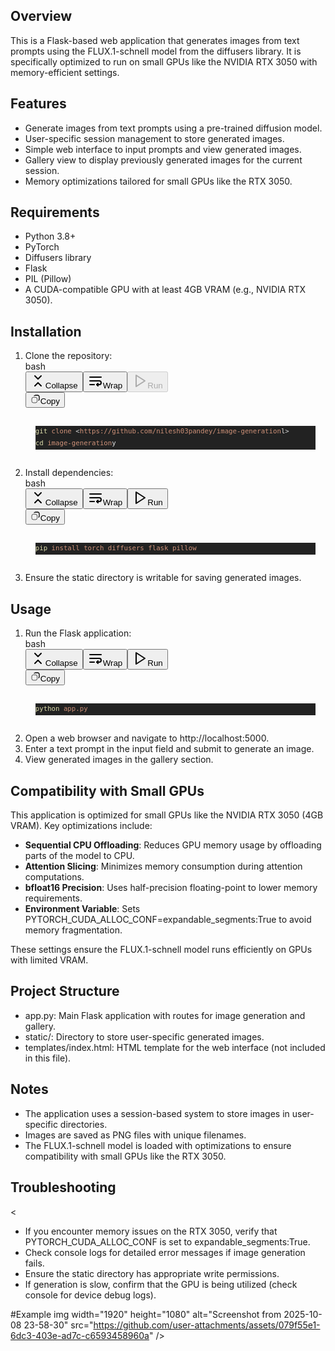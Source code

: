 <h2 dir="auto" class="text-2xl mt-[1.5em]">Overview</h2>
<p dir="auto" class="break-words" style="white-space: pre-wrap;">This is a Flask-based web application that generates images from text prompts using the <span class="text-sm px-1 rounded-sm !font-mono bg-orange-400/10 text-orange-500 dark:bg-orange-300/10 dark:text-orange-200">FLUX.1-schnell</span> model from the <span class="text-sm px-1 rounded-sm !font-mono bg-orange-400/10 text-orange-500 dark:bg-orange-300/10 dark:text-orange-200">diffusers</span> library. It is specifically optimized to run on small GPUs like the NVIDIA RTX 3050 with memory-efficient settings.</p>
<h2 dir="auto" class="text-2xl mt-[1.5em]">Features</h2>
<ul dir="auto" class="marker:text-secondary">
<li class="break-words">Generate images from text prompts using a pre-trained diffusion model.</li>
<li class="break-words">User-specific session management to store generated images.</li>
<li class="break-words">Simple web interface to input prompts and view generated images.</li>
<li class="break-words">Gallery view to display previously generated images for the current session.</li>
<li class="break-words">Memory optimizations tailored for small GPUs like the RTX 3050.</li>
</ul>
<h2 dir="auto" class="text-2xl mt-[1.5em]">Requirements</h2>
<ul dir="auto" class="marker:text-secondary">
<li class="break-words">Python 3.8+</li>
<li class="break-words">PyTorch</li>
<li class="break-words">Diffusers library</li>
<li class="break-words">Flask</li>
<li class="break-words">PIL (Pillow)</li>
<li class="break-words">A CUDA-compatible GPU with at least 4GB VRAM (e.g., NVIDIA RTX 3050).</li>
</ul>
<h2 dir="auto" class="text-2xl mt-[1.5em]">Installation</h2>
<ol dir="auto" class="marker:text-secondary">
<li class="break-words">Clone the repository:
<div dir="auto" class="not-prose"><div class="relative not-prose @container/code-block [&amp;_div+div]:!mt-0 mt-3 mb-3 @md:-mx-4 @md:-mr-4" data-testid="code-block"><div class="flex flex-row px-4 py-2 h-10 items-center rounded-t-xl bg-surface-l2 border border-border-l1"><span class="font-mono text-xs">bash</span></div><div class="sticky w-full right-2 z-10 @[1280px]/mainview:z-40 @[1280px]/mainview:top-10 top-24 @[0px]/preview:top-5 print:hidden"><div class="absolute bottom-1 right-1 flex flex-row gap-0.5"><div class="flex flex-row gap-0.5" style="opacity: 1;"><button class="inline-flex items-center justify-center gap-2 whitespace-nowrap font-medium cursor-pointer focus-visible:outline-none focus-visible:ring-1 focus-visible:ring-ring disabled:opacity-60 disabled:cursor-not-allowed transition-colors duration-100 [&amp;_svg]:shrink-0 select-none text-fg-secondary hover:text-fg-primary disabled:hover:text-fg-secondary bg-surface-l1 dark:bg-surface-l2 dark:hover:bg-surface-l3 hover:bg-surface-l4-hover disabled:hover:bg-surface-l1 dark:disabled:hover:bg-surface-l2 h-8 rounded-xl px-3 text-xs" type="button"><svg xmlns="http://www.w3.org/2000/svg" width="24" height="24" viewBox="0 0 24 24" fill="none" stroke="currentColor" stroke-width="2" stroke-linecap="round" stroke-linejoin="round" class="lucide lucide-chevrons-down-up size-4"><path d="m7 20 5-5 5 5"></path><path d="m7 4 5 5 5-5"></path></svg><span class="hidden @sm/code-block:block">Collapse</span></button><button class="inline-flex items-center justify-center gap-2 whitespace-nowrap font-medium cursor-pointer focus-visible:outline-none focus-visible:ring-1 focus-visible:ring-ring disabled:opacity-60 disabled:cursor-not-allowed transition-colors duration-100 [&amp;_svg]:shrink-0 select-none text-fg-secondary hover:text-fg-primary disabled:hover:text-fg-secondary bg-surface-l1 dark:bg-surface-l2 dark:hover:bg-surface-l3 hover:bg-surface-l4-hover disabled:hover:bg-surface-l1 dark:disabled:hover:bg-surface-l2 h-8 rounded-xl px-3 text-xs" type="button"><svg xmlns="http://www.w3.org/2000/svg" width="24" height="24" viewBox="0 0 24 24" fill="none" stroke="currentColor" stroke-width="2" stroke-linecap="round" stroke-linejoin="round" class="lucide lucide-wrap-text size-4"><line x1="3" x2="21" y1="6" y2="6"></line><path d="M3 12h15a3 3 0 1 1 0 6h-4"></path><polyline points="16 16 14 18 16 20"></polyline><line x1="3" x2="10" y1="18" y2="18"></line></svg><span class="hidden @sm/code-block:block">Wrap</span></button><button class="inline-flex items-center justify-center gap-2 whitespace-nowrap font-medium cursor-pointer focus-visible:outline-none focus-visible:ring-1 focus-visible:ring-ring disabled:opacity-60 disabled:cursor-not-allowed transition-colors duration-100 [&amp;_svg]:shrink-0 select-none text-fg-secondary hover:text-fg-primary disabled:hover:text-fg-secondary bg-surface-l1 dark:bg-surface-l2 dark:hover:bg-surface-l3 hover:bg-surface-l4-hover disabled:hover:bg-surface-l1 dark:disabled:hover:bg-surface-l2 h-8 rounded-xl px-3 text-xs" type="button" disabled=""><svg xmlns="http://www.w3.org/2000/svg" width="24" height="24" viewBox="0 0 24 24" fill="none" stroke="currentColor" stroke-width="2" stroke-linecap="round" stroke-linejoin="round" class="lucide lucide-play size-4"><polygon points="6 3 20 12 6 21 6 3"></polygon></svg><span class="hidden @sm/code-block:block">Run</span></button></div><button class="inline-flex items-center justify-center gap-2 whitespace-nowrap font-medium cursor-pointer focus-visible:outline-none focus-visible:ring-1 focus-visible:ring-ring disabled:opacity-60 disabled:cursor-not-allowed transition-colors duration-100 [&amp;_svg]:shrink-0 select-none text-fg-secondary hover:text-fg-primary disabled:hover:text-fg-secondary bg-surface-l1 dark:bg-surface-l2 dark:hover:bg-surface-l3 hover:bg-surface-l4-hover disabled:hover:bg-surface-l1 dark:disabled:hover:bg-surface-l2 h-8 rounded-xl px-3 text-xs" type="button"><svg width="16" height="16" viewBox="0 0 24 24" fill="none" xmlns="http://www.w3.org/2000/svg" class="stroke-[2] size-4"><rect x="3" y="8" width="13" height="13" rx="4" stroke="currentColor"></rect><path fill-rule="evenodd" clip-rule="evenodd" d="M13 2.00004L12.8842 2.00002C12.0666 1.99982 11.5094 1.99968 11.0246 2.09611C9.92585 2.31466 8.95982 2.88816 8.25008 3.69274C7.90896 4.07944 7.62676 4.51983 7.41722 5.00004H9.76392C10.189 4.52493 10.7628 4.18736 11.4147 4.05768C11.6802 4.00488 12.0228 4.00004 13 4.00004H14.6C15.7366 4.00004 16.5289 4.00081 17.1458 4.05121C17.7509 4.10066 18.0986 4.19283 18.362 4.32702C18.9265 4.61464 19.3854 5.07358 19.673 5.63807C19.8072 5.90142 19.8994 6.24911 19.9488 6.85428C19.9992 7.47112 20 8.26343 20 9.40004V11C20 11.9773 19.9952 12.3199 19.9424 12.5853C19.8127 13.2373 19.4748 13.8114 19 14.2361V16.5829C20.4795 15.9374 21.5804 14.602 21.9039 12.9755C22.0004 12.4907 22.0002 11.9334 22 11.1158L22 11V9.40004V9.35725C22 8.27346 22 7.3993 21.9422 6.69141C21.8826 5.96256 21.7568 5.32238 21.455 4.73008C20.9757 3.78927 20.2108 3.02437 19.27 2.545C18.6777 2.24322 18.0375 2.1174 17.3086 2.05785C16.6007 2.00002 15.7266 2.00003 14.6428 2.00004L14.6 2.00004H13Z" fill="currentColor"></path></svg><span class="hidden @sm/code-block:block">Copy</span></button></div></div><div class="shiki not-prose relative [&amp;_pre]:overflow-auto [&amp;_pre]:rounded-b-lg [&amp;_pre]:px-4 [&amp;_pre]:py-4 !p-0 border border-border-l1" style="border-radius: 0px 0px 12px 12px; border-top: none; border-right-color: ; border-right-style: ; border-right-width: ; border-bottom-color: ; border-bottom-style: ; border-bottom-width: ; border-left-color: ; border-left-style: ; border-left-width: ; border-image-source: ; border-image-slice: ; border-image-width: ; border-image-outset: ; border-image-repeat: ; padding: 16px; margin-top: 0px; font-size: 0.9em; font-family: var(--font-ibm-plex-mono); line-height: 1.5em; background: var(--surface-inset); color: var(--fg-primary); display: block; overflow: auto;"><pre class="shiki slack-dark" tabindex="0" style="background-color: rgb(34, 34, 34); color: rgb(230, 230, 230);"><code><span class="line"><span style="color: rgb(220, 220, 170);">git</span><span style="color: rgb(206, 145, 120);"> clone</span><span style="color: rgb(212, 212, 212);"> &lt;</span><span style="color: rgb(206, 145, 120);">https://github.com/nilesh03pandey/image-generation</span><span style="color: rgb(230, 230, 230);">l</span><span style="color: rgb(212, 212, 212);">&gt;</span></span>
<span class="line"><span style="color: rgb(220, 220, 170);">cd </span><span style="color: rgb(206, 145, 120);">image-generation</span><span style="color: rgb(230, 230, 230);">y</span></span></code></pre></div><div></div><div class="false flex flex-col gap-2 h-full"></div></div></div>
</li>
<li class="break-words">Install dependencies:
<div dir="auto" class="not-prose"><div class="relative not-prose @container/code-block [&amp;_div+div]:!mt-0 mt-3 mb-3 @md:-mx-4 @md:-mr-4" data-testid="code-block"><div class="flex flex-row px-4 py-2 h-10 items-center rounded-t-xl bg-surface-l2 border border-border-l1"><span class="font-mono text-xs">bash</span></div><div class="sticky w-full right-2 z-10 @[1280px]/mainview:z-40 @[1280px]/mainview:top-10 top-24 @[0px]/preview:top-5 print:hidden"><div class="absolute bottom-1 right-1 flex flex-row gap-0.5"><div class="flex flex-row gap-0.5" style="opacity: 1;"><button class="inline-flex items-center justify-center gap-2 whitespace-nowrap font-medium cursor-pointer focus-visible:outline-none focus-visible:ring-1 focus-visible:ring-ring disabled:opacity-60 disabled:cursor-not-allowed transition-colors duration-100 [&amp;_svg]:shrink-0 select-none text-fg-secondary hover:text-fg-primary disabled:hover:text-fg-secondary bg-surface-l1 dark:bg-surface-l2 dark:hover:bg-surface-l3 hover:bg-surface-l4-hover disabled:hover:bg-surface-l1 dark:disabled:hover:bg-surface-l2 h-8 rounded-xl px-3 text-xs" type="button"><svg xmlns="http://www.w3.org/2000/svg" width="24" height="24" viewBox="0 0 24 24" fill="none" stroke="currentColor" stroke-width="2" stroke-linecap="round" stroke-linejoin="round" class="lucide lucide-chevrons-down-up size-4"><path d="m7 20 5-5 5 5"></path><path d="m7 4 5 5 5-5"></path></svg><span class="hidden @sm/code-block:block">Collapse</span></button><button class="inline-flex items-center justify-center gap-2 whitespace-nowrap font-medium cursor-pointer focus-visible:outline-none focus-visible:ring-1 focus-visible:ring-ring disabled:opacity-60 disabled:cursor-not-allowed transition-colors duration-100 [&amp;_svg]:shrink-0 select-none text-fg-secondary hover:text-fg-primary disabled:hover:text-fg-secondary bg-surface-l1 dark:bg-surface-l2 dark:hover:bg-surface-l3 hover:bg-surface-l4-hover disabled:hover:bg-surface-l1 dark:disabled:hover:bg-surface-l2 h-8 rounded-xl px-3 text-xs" type="button"><svg xmlns="http://www.w3.org/2000/svg" width="24" height="24" viewBox="0 0 24 24" fill="none" stroke="currentColor" stroke-width="2" stroke-linecap="round" stroke-linejoin="round" class="lucide lucide-wrap-text size-4"><line x1="3" x2="21" y1="6" y2="6"></line><path d="M3 12h15a3 3 0 1 1 0 6h-4"></path><polyline points="16 16 14 18 16 20"></polyline><line x1="3" x2="10" y1="18" y2="18"></line></svg><span class="hidden @sm/code-block:block">Wrap</span></button><button class="inline-flex items-center justify-center gap-2 whitespace-nowrap font-medium cursor-pointer focus-visible:outline-none focus-visible:ring-1 focus-visible:ring-ring disabled:opacity-60 disabled:cursor-not-allowed transition-colors duration-100 [&amp;_svg]:shrink-0 select-none text-fg-secondary hover:text-fg-primary disabled:hover:text-fg-secondary bg-surface-l1 dark:bg-surface-l2 dark:hover:bg-surface-l3 hover:bg-surface-l4-hover disabled:hover:bg-surface-l1 dark:disabled:hover:bg-surface-l2 h-8 rounded-xl px-3 text-xs" type="button"><svg xmlns="http://www.w3.org/2000/svg" width="24" height="24" viewBox="0 0 24 24" fill="none" stroke="currentColor" stroke-width="2" stroke-linecap="round" stroke-linejoin="round" class="lucide lucide-play size-4"><polygon points="6 3 20 12 6 21 6 3"></polygon></svg><span class="hidden @sm/code-block:block">Run</span></button></div><button class="inline-flex items-center justify-center gap-2 whitespace-nowrap font-medium cursor-pointer focus-visible:outline-none focus-visible:ring-1 focus-visible:ring-ring disabled:opacity-60 disabled:cursor-not-allowed transition-colors duration-100 [&amp;_svg]:shrink-0 select-none text-fg-secondary hover:text-fg-primary disabled:hover:text-fg-secondary bg-surface-l1 dark:bg-surface-l2 dark:hover:bg-surface-l3 hover:bg-surface-l4-hover disabled:hover:bg-surface-l1 dark:disabled:hover:bg-surface-l2 h-8 rounded-xl px-3 text-xs" type="button"><svg width="16" height="16" viewBox="0 0 24 24" fill="none" xmlns="http://www.w3.org/2000/svg" class="stroke-[2] size-4"><rect x="3" y="8" width="13" height="13" rx="4" stroke="currentColor"></rect><path fill-rule="evenodd" clip-rule="evenodd" d="M13 2.00004L12.8842 2.00002C12.0666 1.99982 11.5094 1.99968 11.0246 2.09611C9.92585 2.31466 8.95982 2.88816 8.25008 3.69274C7.90896 4.07944 7.62676 4.51983 7.41722 5.00004H9.76392C10.189 4.52493 10.7628 4.18736 11.4147 4.05768C11.6802 4.00488 12.0228 4.00004 13 4.00004H14.6C15.7366 4.00004 16.5289 4.00081 17.1458 4.05121C17.7509 4.10066 18.0986 4.19283 18.362 4.32702C18.9265 4.61464 19.3854 5.07358 19.673 5.63807C19.8072 5.90142 19.8994 6.24911 19.9488 6.85428C19.9992 7.47112 20 8.26343 20 9.40004V11C20 11.9773 19.9952 12.3199 19.9424 12.5853C19.8127 13.2373 19.4748 13.8114 19 14.2361V16.5829C20.4795 15.9374 21.5804 14.602 21.9039 12.9755C22.0004 12.4907 22.0002 11.9334 22 11.1158L22 11V9.40004V9.35725C22 8.27346 22 7.3993 21.9422 6.69141C21.8826 5.96256 21.7568 5.32238 21.455 4.73008C20.9757 3.78927 20.2108 3.02437 19.27 2.545C18.6777 2.24322 18.0375 2.1174 17.3086 2.05785C16.6007 2.00002 15.7266 2.00003 14.6428 2.00004L14.6 2.00004H13Z" fill="currentColor"></path></svg><span class="hidden @sm/code-block:block">Copy</span></button></div></div><div class="shiki not-prose relative [&amp;_pre]:overflow-auto [&amp;_pre]:rounded-b-lg [&amp;_pre]:px-4 [&amp;_pre]:py-4 !p-0 border border-border-l1" style="border-radius: 0px 0px 12px 12px; border-top: none; border-right-color: ; border-right-style: ; border-right-width: ; border-bottom-color: ; border-bottom-style: ; border-bottom-width: ; border-left-color: ; border-left-style: ; border-left-width: ; border-image-source: ; border-image-slice: ; border-image-width: ; border-image-outset: ; border-image-repeat: ; padding: 16px; margin-top: 0px; font-size: 0.9em; font-family: var(--font-ibm-plex-mono); line-height: 1.5em; background: var(--surface-inset); color: var(--fg-primary); display: block; overflow: auto;"><pre class="shiki slack-dark" tabindex="0" style="background-color: rgb(34, 34, 34); color: rgb(230, 230, 230);"><code><span class="line"><span style="color: rgb(220, 220, 170);">pip</span><span style="color: rgb(206, 145, 120);"> install</span><span style="color: rgb(206, 145, 120);"> torch</span><span style="color: rgb(206, 145, 120);"> diffusers</span><span style="color: rgb(206, 145, 120);"> flask</span><span style="color: rgb(206, 145, 120);"> pillow</span></span></code></pre></div><div></div><div class="false flex flex-col gap-2 h-full"></div></div></div>
</li>
<li class="break-words">Ensure the <span class="text-sm px-1 rounded-sm !font-mono bg-orange-400/10 text-orange-500 dark:bg-orange-300/10 dark:text-orange-200">static</span> directory is writable for saving generated images.</li>
</ol>
<h2 dir="auto" class="text-2xl mt-[1.5em]">Usage</h2>
<ol dir="auto" class="marker:text-secondary">
<li class="break-words">Run the Flask application:
<div dir="auto" class="not-prose"><div class="relative not-prose @container/code-block [&amp;_div+div]:!mt-0 mt-3 mb-3 @md:-mx-4 @md:-mr-4" data-testid="code-block"><div class="flex flex-row px-4 py-2 h-10 items-center rounded-t-xl bg-surface-l2 border border-border-l1"><span class="font-mono text-xs">bash</span></div><div class="sticky w-full right-2 z-10 @[1280px]/mainview:z-40 @[1280px]/mainview:top-10 top-24 @[0px]/preview:top-5 print:hidden"><div class="absolute bottom-1 right-1 flex flex-row gap-0.5"><div class="flex flex-row gap-0.5" style="opacity: 1;"><button class="inline-flex items-center justify-center gap-2 whitespace-nowrap font-medium cursor-pointer focus-visible:outline-none focus-visible:ring-1 focus-visible:ring-ring disabled:opacity-60 disabled:cursor-not-allowed transition-colors duration-100 [&amp;_svg]:shrink-0 select-none text-fg-secondary hover:text-fg-primary disabled:hover:text-fg-secondary bg-surface-l1 dark:bg-surface-l2 dark:hover:bg-surface-l3 hover:bg-surface-l4-hover disabled:hover:bg-surface-l1 dark:disabled:hover:bg-surface-l2 h-8 rounded-xl px-3 text-xs" type="button"><svg xmlns="http://www.w3.org/2000/svg" width="24" height="24" viewBox="0 0 24 24" fill="none" stroke="currentColor" stroke-width="2" stroke-linecap="round" stroke-linejoin="round" class="lucide lucide-chevrons-down-up size-4"><path d="m7 20 5-5 5 5"></path><path d="m7 4 5 5 5-5"></path></svg><span class="hidden @sm/code-block:block">Collapse</span></button><button class="inline-flex items-center justify-center gap-2 whitespace-nowrap font-medium cursor-pointer focus-visible:outline-none focus-visible:ring-1 focus-visible:ring-ring disabled:opacity-60 disabled:cursor-not-allowed transition-colors duration-100 [&amp;_svg]:shrink-0 select-none text-fg-secondary hover:text-fg-primary disabled:hover:text-fg-secondary bg-surface-l1 dark:bg-surface-l2 dark:hover:bg-surface-l3 hover:bg-surface-l4-hover disabled:hover:bg-surface-l1 dark:disabled:hover:bg-surface-l2 h-8 rounded-xl px-3 text-xs" type="button"><svg xmlns="http://www.w3.org/2000/svg" width="24" height="24" viewBox="0 0 24 24" fill="none" stroke="currentColor" stroke-width="2" stroke-linecap="round" stroke-linejoin="round" class="lucide lucide-wrap-text size-4"><line x1="3" x2="21" y1="6" y2="6"></line><path d="M3 12h15a3 3 0 1 1 0 6h-4"></path><polyline points="16 16 14 18 16 20"></polyline><line x1="3" x2="10" y1="18" y2="18"></line></svg><span class="hidden @sm/code-block:block">Wrap</span></button><button class="inline-flex items-center justify-center gap-2 whitespace-nowrap font-medium cursor-pointer focus-visible:outline-none focus-visible:ring-1 focus-visible:ring-ring disabled:opacity-60 disabled:cursor-not-allowed transition-colors duration-100 [&amp;_svg]:shrink-0 select-none text-fg-secondary hover:text-fg-primary disabled:hover:text-fg-secondary bg-surface-l1 dark:bg-surface-l2 dark:hover:bg-surface-l3 hover:bg-surface-l4-hover disabled:hover:bg-surface-l1 dark:disabled:hover:bg-surface-l2 h-8 rounded-xl px-3 text-xs" type="button"><svg xmlns="http://www.w3.org/2000/svg" width="24" height="24" viewBox="0 0 24 24" fill="none" stroke="currentColor" stroke-width="2" stroke-linecap="round" stroke-linejoin="round" class="lucide lucide-play size-4"><polygon points="6 3 20 12 6 21 6 3"></polygon></svg><span class="hidden @sm/code-block:block">Run</span></button></div><button class="inline-flex items-center justify-center gap-2 whitespace-nowrap font-medium cursor-pointer focus-visible:outline-none focus-visible:ring-1 focus-visible:ring-ring disabled:opacity-60 disabled:cursor-not-allowed transition-colors duration-100 [&amp;_svg]:shrink-0 select-none text-fg-secondary hover:text-fg-primary disabled:hover:text-fg-secondary bg-surface-l1 dark:bg-surface-l2 dark:hover:bg-surface-l3 hover:bg-surface-l4-hover disabled:hover:bg-surface-l1 dark:disabled:hover:bg-surface-l2 h-8 rounded-xl px-3 text-xs" type="button"><svg width="16" height="16" viewBox="0 0 24 24" fill="none" xmlns="http://www.w3.org/2000/svg" class="stroke-[2] size-4"><rect x="3" y="8" width="13" height="13" rx="4" stroke="currentColor"></rect><path fill-rule="evenodd" clip-rule="evenodd" d="M13 2.00004L12.8842 2.00002C12.0666 1.99982 11.5094 1.99968 11.0246 2.09611C9.92585 2.31466 8.95982 2.88816 8.25008 3.69274C7.90896 4.07944 7.62676 4.51983 7.41722 5.00004H9.76392C10.189 4.52493 10.7628 4.18736 11.4147 4.05768C11.6802 4.00488 12.0228 4.00004 13 4.00004H14.6C15.7366 4.00004 16.5289 4.00081 17.1458 4.05121C17.7509 4.10066 18.0986 4.19283 18.362 4.32702C18.9265 4.61464 19.3854 5.07358 19.673 5.63807C19.8072 5.90142 19.8994 6.24911 19.9488 6.85428C19.9992 7.47112 20 8.26343 20 9.40004V11C20 11.9773 19.9952 12.3199 19.9424 12.5853C19.8127 13.2373 19.4748 13.8114 19 14.2361V16.5829C20.4795 15.9374 21.5804 14.602 21.9039 12.9755C22.0004 12.4907 22.0002 11.9334 22 11.1158L22 11V9.40004V9.35725C22 8.27346 22 7.3993 21.9422 6.69141C21.8826 5.96256 21.7568 5.32238 21.455 4.73008C20.9757 3.78927 20.2108 3.02437 19.27 2.545C18.6777 2.24322 18.0375 2.1174 17.3086 2.05785C16.6007 2.00002 15.7266 2.00003 14.6428 2.00004L14.6 2.00004H13Z" fill="currentColor"></path></svg><span class="hidden @sm/code-block:block">Copy</span></button></div></div><div class="shiki not-prose relative [&amp;_pre]:overflow-auto [&amp;_pre]:rounded-b-lg [&amp;_pre]:px-4 [&amp;_pre]:py-4 !p-0 border border-border-l1" style="border-radius: 0px 0px 12px 12px; border-top: none; border-right-color: ; border-right-style: ; border-right-width: ; border-bottom-color: ; border-bottom-style: ; border-bottom-width: ; border-left-color: ; border-left-style: ; border-left-width: ; border-image-source: ; border-image-slice: ; border-image-width: ; border-image-outset: ; border-image-repeat: ; padding: 16px; margin-top: 0px; font-size: 0.9em; font-family: var(--font-ibm-plex-mono); line-height: 1.5em; background: var(--surface-inset); color: var(--fg-primary); display: block; overflow: auto;"><pre class="shiki slack-dark" tabindex="0" style="background-color: rgb(34, 34, 34); color: rgb(230, 230, 230);"><code><span class="line"><span style="color: rgb(220, 220, 170);">python</span><span style="color: rgb(206, 145, 120);"> app.py</span></span></code></pre></div><div></div><div class="false flex flex-col gap-2 h-full"></div></div></div>
</li>
<li class="break-words">Open a web browser and navigate to <span class="text-sm px-1 rounded-sm !font-mono bg-orange-400/10 text-orange-500 dark:bg-orange-300/10 dark:text-orange-200">http://localhost:5000</span>.</li>
<li class="break-words">Enter a text prompt in the input field and submit to generate an image.</li>
<li class="break-words">View generated images in the gallery section.</li>
</ol>
<h2 dir="auto" class="text-2xl mt-[1.5em]">Compatibility with Small GPUs</h2>
<p dir="auto" class="break-words" style="white-space: pre-wrap;">This application is optimized for small GPUs like the NVIDIA RTX 3050 (4GB VRAM). Key optimizations include:</p>
<ul dir="auto" class="marker:text-secondary">
<li class="break-words"><strong class="font-semibold">Sequential CPU Offloading</strong>: Reduces GPU memory usage by offloading parts of the model to CPU.</li>
<li class="break-words"><strong class="font-semibold">Attention Slicing</strong>: Minimizes memory consumption during attention computations.</li>
<li class="break-words"><strong class="font-semibold">bfloat16 Precision</strong>: Uses half-precision floating-point to lower memory requirements.</li>
<li class="break-words"><strong class="font-semibold">Environment Variable</strong>: Sets <span class="text-sm px-1 rounded-sm !font-mono bg-orange-400/10 text-orange-500 dark:bg-orange-300/10 dark:text-orange-200">PYTORCH_CUDA_ALLOC_CONF=expandable_segments:True</span> to avoid memory fragmentation.</li>
</ul>
<p dir="auto" class="break-words" style="white-space: pre-wrap;">These settings ensure the <span class="text-sm px-1 rounded-sm !font-mono bg-orange-400/10 text-orange-500 dark:bg-orange-300/10 dark:text-orange-200">FLUX.1-schnell</span> model runs efficiently on GPUs with limited VRAM.</p>
<h2 dir="auto" class="text-2xl mt-[1.5em]">Project Structure</h2>
<ul dir="auto" class="marker:text-secondary">
<li class="break-words"><span class="text-sm px-1 rounded-sm !font-mono bg-orange-400/10 text-orange-500 dark:bg-orange-300/10 dark:text-orange-200">app.py</span>: Main Flask application with routes for image generation and gallery.</li>
<li class="break-words"><span class="text-sm px-1 rounded-sm !font-mono bg-orange-400/10 text-orange-500 dark:bg-orange-300/10 dark:text-orange-200">static/</span>: Directory to store user-specific generated images.</li>
<li class="break-words"><span class="text-sm px-1 rounded-sm !font-mono bg-orange-400/10 text-orange-500 dark:bg-orange-300/10 dark:text-orange-200">templates/index.html</span>: HTML template for the web interface (not included in this file).</li>
</ul>
<h2 dir="auto" class="text-2xl mt-[1.5em]">Notes</h2>
<ul dir="auto" class="marker:text-secondary">
<li class="break-words">The application uses a session-based system to store images in user-specific directories.</li>
<li class="break-words">Images are saved as PNG files with unique filenames.</li>
<li class="break-words">The <span class="text-sm px-1 rounded-sm !font-mono bg-orange-400/10 text-orange-500 dark:bg-orange-300/10 dark:text-orange-200">FLUX.1-schnell</span> model is loaded with optimizations to ensure compatibility with small GPUs like the RTX 3050.</li>
</ul>
<h2 dir="auto" class="text-2xl mt-[1.5em]">Troubleshooting</h2><
<ul dir="auto" class="marker:text-secondary">
<li class="break-words">If you encounter memory issues on the RTX 3050, verify that <span class="text-sm px-1 rounded-sm !font-mono bg-orange-400/10 text-orange-500 dark:bg-orange-300/10 dark:text-orange-200">PYTORCH_CUDA_ALLOC_CONF</span> is set to <span class="text-sm px-1 rounded-sm !font-mono bg-orange-400/10 text-orange-500 dark:bg-orange-300/10 dark:text-orange-200">expandable_segments:True</span>.</li>
<li class="break-words">Check console logs for detailed error messages if image generation fails.</li>
<li class="break-words">Ensure the <span class="text-sm px-1 rounded-sm !font-mono bg-orange-400/10 text-orange-500 dark:bg-orange-300/10 dark:text-orange-200">static</span> directory has appropriate write permissions.</li>
<li class="break-words">If generation is slow, confirm that the GPU is being utilized (check console for device debug logs).</li>
</ul>

#Example
img width="1920" height="1080" alt="Screenshot from 2025-10-08 23-58-30" src="https://github.com/user-attachments/assets/079f55e1-6dc3-403e-ad7c-c6593458960a" />


